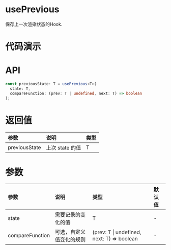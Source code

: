 # usePrevious
保存上一次渲染状态的Hook.

# 代码演示


# API
```typescript
const previousState: T = usePrevious<T>(
  state: T,
  compareFunction: (prev: T | undefined, next: T) => boolean
);
```

# 返回值

|参数|说明|类型|
|:-|:-|:-|
|previousState|上次 state 的值|T|

# 参数

|参数|说明|类型|默认值|
|:-|:-|:-|:-|
|state|需要记录的变化的值|T|-|
|compareFunction|可选，自定义值变化的规则|(prev: T \| undefined, next: T) => boolean|-|